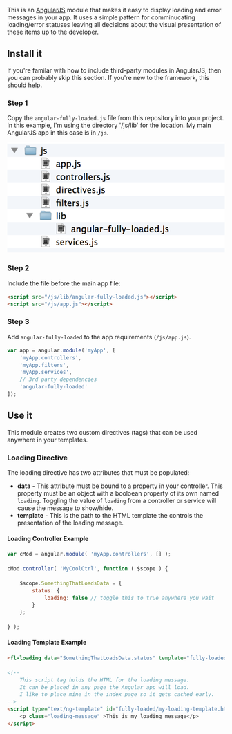 This is an [AngularJS](http://angularjs.org/) module that makes it easy to display loading and error messages in your app. It uses a simple pattern for comminucating loading/error statuses leaving all decisions about the visual presentation of these items up to the developer.

## Install it
If you're familar with how to include third-party modules in AngularJS, then you can probably skip this section. If you're new to the framework, this should help.

### Step 1
Copy the `angular-fully-loaded.js` file from this repository into your project. In this example, I'm using the directory '/js/lib' for the location. My main AngularJS app in this case is in `/js`.

![Screenshot of files in project folder](https://raw.githubusercontent.com/projectweekend/angular-fully-loaded/master/screenshots/copy-files-into-project.png)

### Step 2
Include the file before the main app file:

~~~html
<script src="/js/lib/angular-fully-loaded.js"></script>
<script src="/js/app.js"></script>
~~~

### Step 3
Add `angular-fully-loaded` to the app requirements (`/js/app.js`).
~~~javascript
var app = angular.module('myApp', [
    'myApp.controllers',
    'myApp.filters',
    'myApp.services',
    // 3rd party dependencies
    'angular-fully-loaded'
]);
~~~

## Use it
This module creates two custom directives (tags) that can be used anywhere in your templates. 

### Loading Directive
The loading directive has two attributes that must be populated:

* **data** - This attribute must be bound to a property in your controller. This property must be an object with a booloean property of its own named `loading`. Toggling the value of `loading` from a controller or service will cause the message to show/hide.
* **template** - This is the path to the HTML template the controls the presentation of the loading message.

#### Loading Controller Example
~~~javascript
var cMod = angular.module( 'myApp.controllers', [] );

cMod.controller( 'MyCoolCtrl', function ( $scope ) {

    $scope.SomethingThatLoadsData = {
        status: {
            loading: false // toggle this to true anywhere you wait
        }
    };

} );
~~~


#### Loading Template Example
~~~html
<fl-loading data="SomethingThatLoadsData.status" template="fully-loaded/my-loading-template.html"></fl-loading>

<!--
    This script tag holds the HTML for the loading message.
    It can be placed in any page the Angular app will load.
    I like to place mine in the index page so it gets cached early.
-->
<script type="text/ng-template" id="fully-loaded/my-loading-template.html">
    <p class="loading-message" >This is my loading message</p>
</script>
~~~
